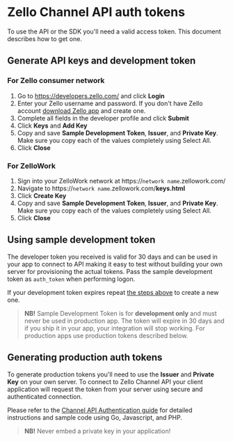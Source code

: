# Zello Channel API auth tokens

To use the API or the SDK you'll need a valid access token. This document describes how to get one.

## Generate API keys and development token

### For Zello consumer network

1. Go to https://developers.zello.com/ and click __Login__
2. Enter your Zello username and password. If you don't have Zello account [download Zello app](https://zello.com/personal/download/) and create one.
3. Complete all fields in the developer profile and click __Submit__
4. Click __Keys__ and __Add Key__
5. Copy and save __Sample Development Token__, __Issuer__, and __Private Key__. Make sure you copy each of the values completely using Select All.
6. Click __Close__

### For ZelloWork

1. Sign into your ZelloWork network at https://`network name`.zellowork.com/
2. Navigate to https://`network name`.zellowork.com/__keys.html__
3. Click __Create Key__
4. Copy and save __Sample Development Token__, __Issuer__, and __Private Key__. Make sure you copy each of the values completely using Select All.
5. Click __Close__

## Using sample development token

The developer token you received is valid for 30 days and can be used in your app to connect to API making it easy to test without building your own server for provisioning the actual tokens. Pass the sample development token as `auth_token` when performing logon.

If your development token expires repeat [the steps above](#generate-api-keys-and-development-token) to create a new one.

> __NB!__ Sample Development Token is for __development only__ and must never be used in production app. The token will expire in 30 days and if you ship it in your app, your integration will stop working. For production apps use production tokens described below.


## Generating production auth tokens

To generate production tokens you'll need to use the __Issuer__ and __Private Key__ on your own server. To connect to Zello Channel API your client application will request the token from your server using secure and authenticated connection.

Please refer to the [Channel API Authentication guide](auth) for detailed instructions and sample code using Go, Javascript, and PHP.

> __NB!__ Never embed a private key in your application!
